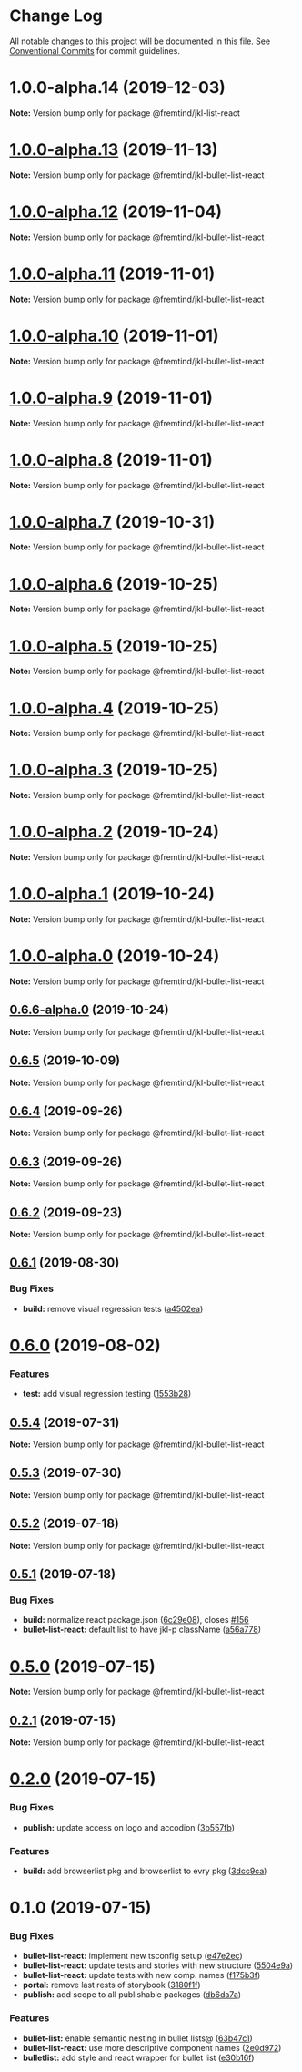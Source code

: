 # Change Log

All notable changes to this project will be documented in this file.
See [Conventional Commits](https://conventionalcommits.org) for commit guidelines.

# 1.0.0-alpha.14 (2019-12-03)

**Note:** Version bump only for package @fremtind/jkl-list-react





# [1.0.0-alpha.13](https://github.com/fremtind/jokul/compare/@fremtind/jkl-bullet-list-react@1.0.0-alpha.12...@fremtind/jkl-bullet-list-react@1.0.0-alpha.13) (2019-11-13)

**Note:** Version bump only for package @fremtind/jkl-bullet-list-react





# [1.0.0-alpha.12](https://github.com/fremtind/jokul/compare/@fremtind/jkl-bullet-list-react@1.0.0-alpha.11...@fremtind/jkl-bullet-list-react@1.0.0-alpha.12) (2019-11-04)

**Note:** Version bump only for package @fremtind/jkl-bullet-list-react





# [1.0.0-alpha.11](https://github.com/fremtind/jokul/compare/@fremtind/jkl-bullet-list-react@1.0.0-alpha.10...@fremtind/jkl-bullet-list-react@1.0.0-alpha.11) (2019-11-01)

**Note:** Version bump only for package @fremtind/jkl-bullet-list-react





# [1.0.0-alpha.10](https://github.com/fremtind/jokul/compare/@fremtind/jkl-bullet-list-react@0.6.5...@fremtind/jkl-bullet-list-react@1.0.0-alpha.10) (2019-11-01)

**Note:** Version bump only for package @fremtind/jkl-bullet-list-react





# [1.0.0-alpha.9](https://github.com/fremtind/jokul/compare/@fremtind/jkl-bullet-list-react@1.0.0-alpha.8...@fremtind/jkl-bullet-list-react@1.0.0-alpha.9) (2019-11-01)

**Note:** Version bump only for package @fremtind/jkl-bullet-list-react





# [1.0.0-alpha.8](https://github.com/fremtind/jokul/compare/@fremtind/jkl-bullet-list-react@1.0.0-alpha.7...@fremtind/jkl-bullet-list-react@1.0.0-alpha.8) (2019-11-01)

**Note:** Version bump only for package @fremtind/jkl-bullet-list-react





# [1.0.0-alpha.7](https://github.com/fremtind/jokul/compare/@fremtind/jkl-bullet-list-react@1.0.0-alpha.6...@fremtind/jkl-bullet-list-react@1.0.0-alpha.7) (2019-10-31)

**Note:** Version bump only for package @fremtind/jkl-bullet-list-react





# [1.0.0-alpha.6](https://github.com/fremtind/jokul/compare/@fremtind/jkl-bullet-list-react@1.0.0-alpha.5...@fremtind/jkl-bullet-list-react@1.0.0-alpha.6) (2019-10-25)

**Note:** Version bump only for package @fremtind/jkl-bullet-list-react





# [1.0.0-alpha.5](https://github.com/fremtind/jokul/compare/@fremtind/jkl-bullet-list-react@1.0.0-alpha.4...@fremtind/jkl-bullet-list-react@1.0.0-alpha.5) (2019-10-25)

**Note:** Version bump only for package @fremtind/jkl-bullet-list-react





# [1.0.0-alpha.4](https://github.com/fremtind/jokul/compare/@fremtind/jkl-bullet-list-react@1.0.0-alpha.3...@fremtind/jkl-bullet-list-react@1.0.0-alpha.4) (2019-10-25)

**Note:** Version bump only for package @fremtind/jkl-bullet-list-react





# [1.0.0-alpha.3](https://github.com/fremtind/jokul/compare/@fremtind/jkl-bullet-list-react@1.0.0-alpha.2...@fremtind/jkl-bullet-list-react@1.0.0-alpha.3) (2019-10-25)

**Note:** Version bump only for package @fremtind/jkl-bullet-list-react





# [1.0.0-alpha.2](https://github.com/fremtind/jokul/compare/@fremtind/jkl-bullet-list-react@1.0.0-alpha.1...@fremtind/jkl-bullet-list-react@1.0.0-alpha.2) (2019-10-24)

**Note:** Version bump only for package @fremtind/jkl-bullet-list-react





# [1.0.0-alpha.1](https://github.com/fremtind/jokul/compare/@fremtind/jkl-bullet-list-react@1.0.0-alpha.0...@fremtind/jkl-bullet-list-react@1.0.0-alpha.1) (2019-10-24)

**Note:** Version bump only for package @fremtind/jkl-bullet-list-react





# [1.0.0-alpha.0](https://github.com/fremtind/jokul/compare/@fremtind/jkl-bullet-list-react@0.6.6-alpha.0...@fremtind/jkl-bullet-list-react@1.0.0-alpha.0) (2019-10-24)

**Note:** Version bump only for package @fremtind/jkl-bullet-list-react





## [0.6.6-alpha.0](https://github.com/fremtind/jokul/compare/@fremtind/jkl-bullet-list-react@0.6.5...@fremtind/jkl-bullet-list-react@0.6.6-alpha.0) (2019-10-24)

**Note:** Version bump only for package @fremtind/jkl-bullet-list-react





## [0.6.5](https://github.com/fremtind/jokul/compare/@fremtind/jkl-bullet-list-react@0.6.4...@fremtind/jkl-bullet-list-react@0.6.5) (2019-10-09)

**Note:** Version bump only for package @fremtind/jkl-bullet-list-react





## [0.6.4](https://github.com/fremtind/jokul/compare/@fremtind/jkl-bullet-list-react@0.6.3...@fremtind/jkl-bullet-list-react@0.6.4) (2019-09-26)

**Note:** Version bump only for package @fremtind/jkl-bullet-list-react





## [0.6.3](https://github.com/fremtind/jokul/compare/@fremtind/jkl-bullet-list-react@0.6.2...@fremtind/jkl-bullet-list-react@0.6.3) (2019-09-26)

**Note:** Version bump only for package @fremtind/jkl-bullet-list-react





## [0.6.2](https://github.com/fremtind/jokul/compare/@fremtind/jkl-bullet-list-react@0.6.1...@fremtind/jkl-bullet-list-react@0.6.2) (2019-09-23)

**Note:** Version bump only for package @fremtind/jkl-bullet-list-react





## [0.6.1](https://github.com/fremtind/jokul/compare/@fremtind/jkl-bullet-list-react@0.6.0...@fremtind/jkl-bullet-list-react@0.6.1) (2019-08-30)


### Bug Fixes

* **build:** remove visual regression tests ([a4502ea](https://github.com/fremtind/jokul/commit/a4502ea))





# [0.6.0](https://github.com/fremtind/jokul/compare/@fremtind/jkl-bullet-list-react@0.5.4...@fremtind/jkl-bullet-list-react@0.6.0) (2019-08-02)


### Features

* **test:** add visual regression testing ([1553b28](https://github.com/fremtind/jokul/commit/1553b28))





## [0.5.4](https://github.com/fremtind/jokul/compare/@fremtind/jkl-bullet-list-react@0.5.3...@fremtind/jkl-bullet-list-react@0.5.4) (2019-07-31)

**Note:** Version bump only for package @fremtind/jkl-bullet-list-react





## [0.5.3](https://github.com/fremtind/jokul/compare/@fremtind/jkl-bullet-list-react@0.5.2...@fremtind/jkl-bullet-list-react@0.5.3) (2019-07-30)

**Note:** Version bump only for package @fremtind/jkl-bullet-list-react





## [0.5.2](https://github.com/fremtind/jokul/compare/@fremtind/jkl-bullet-list-react@0.5.1...@fremtind/jkl-bullet-list-react@0.5.2) (2019-07-18)

**Note:** Version bump only for package @fremtind/jkl-bullet-list-react





## [0.5.1](https://github.com/fremtind/jokul/compare/@fremtind/jkl-bullet-list-react@0.5.0...@fremtind/jkl-bullet-list-react@0.5.1) (2019-07-18)


### Bug Fixes

* **build:** normalize react package.json ([6c29e08](https://github.com/fremtind/jokul/commit/6c29e08)), closes [#156](https://github.com/fremtind/jokul/issues/156)
* **bullet-list-react:** default list to have jkl-p className ([a56a778](https://github.com/fremtind/jokul/commit/a56a778))





# [0.5.0](https://github.com/fremtind/jokul/compare/@fremtind/jkl-bullet-list-react@0.2.1...@fremtind/jkl-bullet-list-react@0.5.0) (2019-07-15)

**Note:** Version bump only for package @fremtind/jkl-bullet-list-react





## [0.2.1](https://github.com/fremtind/jokul/compare/@fremtind/jkl-bullet-list-react@0.2.0...@fremtind/jkl-bullet-list-react@0.2.1) (2019-07-15)

**Note:** Version bump only for package @fremtind/jkl-bullet-list-react





# [0.2.0](https://github.com/fremtind/jokul/compare/@fremtind/jkl-bullet-list-react@0.1.0...@fremtind/jkl-bullet-list-react@0.2.0) (2019-07-15)

### Bug Fixes

-   **publish:** update access on logo and accodion ([3b557fb](https://github.com/fremtind/jokul/commit/3b557fb))

### Features

-   **build:** add browserlist pkg and browserlist to evry pkg ([3dcc9ca](https://github.com/fremtind/jokul/commit/3dcc9ca))

# 0.1.0 (2019-07-15)

### Bug Fixes

-   **bullet-list-react:** implement new tsconfig setup ([e47e2ec](https://github.com/fremtind/jokul/commit/e47e2ec))
-   **bullet-list-react:** update tests and stories with new structure ([5504e9a](https://github.com/fremtind/jokul/commit/5504e9a))
-   **bullet-list-react:** update tests with new comp. names ([f175b3f](https://github.com/fremtind/jokul/commit/f175b3f))
-   **portal:** remove last rests of storybook ([3180f1f](https://github.com/fremtind/jokul/commit/3180f1f))
-   **publish:** add scope to all publishable packages ([db6da7a](https://github.com/fremtind/jokul/commit/db6da7a))

### Features

-   **bullet-list:** enable semantic nesting in bullet lists@ ([63b47c1](https://github.com/fremtind/jokul/commit/63b47c1))
-   **bullet-list-react:** use more descriptive component names ([2e0d972](https://github.com/fremtind/jokul/commit/2e0d972))
-   **bulletlist:** add style and react wrapper for bullet list ([e30b16f](https://github.com/fremtind/jokul/commit/e30b16f))
